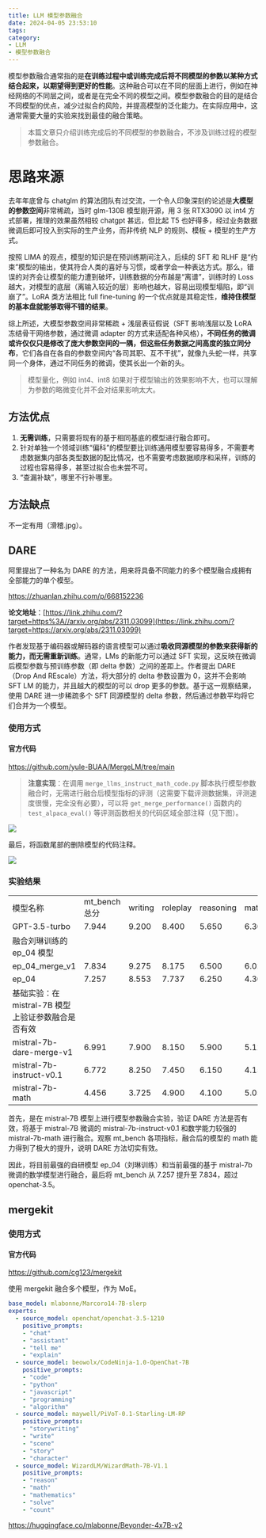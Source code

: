 ```yaml
---
title: LLM 模型参数融合
date: 2024-04-05 23:53:10
tags:
category:
- LLM
- 模型参数融合
---
```



模型参数融合通常指的是**在训练过程中或训练完成后将不同模型的参数以某种方式结合起来，以期望得到更好的性能**。这种融合可以在不同的层面上进行，例如在神经网络的不同层之间，或者是在完全不同的模型之间。模型参数融合的目的是结合不同模型的优点，减少过拟合的风险，并提高模型的泛化能力。在实际应用中，这通常需要大量的实验来找到最佳的融合策略。

> 本篇文章只介绍训练完成后的不同模型的参数融合，不涉及训练过程的模型参数融合。

# 思路来源

去年年底曾与 chatglm 的算法团队有过交流，一个令人印象深刻的论述是**大模型的参数空间**非常稀疏，当时 glm-130B 模型刚开源，用 3 张 RTX3090 以 int4 方式部署，推理的效果虽然相较 chatgpt 甚远，但比起 T5 也好得多，经过业务数据微调后即可投入到实际的生产业务，而非传统 NLP 的规则、模板 + 模型的生产方式。

按照 LIMA 的观点，模型的知识是在预训练期间注入，后续的 SFT 和 RLHF 是“约束”模型的输出，使其符合人类的喜好与习惯，或者学会一种表达方式。那么，错误的对齐会让模型的能力遭到破坏，训练数据的分布越是“离谱”，训练时的 Loss 越大，对模型的底层（离输入较近的层）影响也越大，容易出现模型塌陷，即“训崩了”。LoRA 类方法相比 full fine-tuning 的一个优点就是其稳定性，**维持住模型的基本盘就能够取得不错的结果**。

综上所述，大模型参数空间非常稀疏 + 浅层表征假说（SFT 影响浅层以及 LoRA 冻结骨干网络参数，通过微调 adapter 的方式来适配各种风格），**不同任务的微调或许仅仅只是修改了庞大参数空间的一隅，但这些任务数据之间高度的独立同分布**，它们各自在各自的参数空间内“各司其职、互不干扰”，就像九头蛇一样，共享同一个身体，通过不同任务的微调，使其长出一个新的头。

> 模型量化，例如 int4、int8 如果对于模型输出的效果影响不大，也可以理解为参数的略微变化并不会对结果影响太大。

## 方法优点

1. **无需训练**，只需要将现有的基于相同基底的模型进行融合即可。
2. 针对单独一个领域训练“偏科”的模型要比训练通用模型要容易得多，不需要考虑数据集内部各类型数据的配比情况，也不需要考虑数据顺序和采样，训练的过程也容易得多，甚至过拟合也未尝不可。
3. “查漏补缺”，哪里不行补哪里。

## 方法缺点

不一定有用（滑稽.jpg）。

## DARE

阿里提出了一种名为 DARE 的方法，用来将具备不同能力的多个模型融合成拥有全部能力的单个模型。

https://zhuanlan.zhihu.com/p/668152236

**论文地址**：[https://link.zhihu.com/?target=https%3A//arxiv.org/abs/2311.03099](https://link.zhihu.com/?target=https://arxiv.org/abs/2311.03099)

作者发现基于编码器或解码器的语言模型可以通过**吸收同源模型的参数来获得新的能力，而无需重新训练**。通常，LMs 的新能力可以通过 SFT 实现，这反映在微调后模型参数与预训练参数（即 delta 参数）之间的差距上。作者提出 DARE（Drop And REscale）方法，将大部分的 delta 参数设置为 0，这并不会影响 SFT LM 的能力，并且越大的模型的可以 drop 更多的参数。基于这一观察结果，使用 DARE 进一步稀疏多个 SFT 同源模型的 delta 参数，然后通过参数平均将它们合并为一个模型。

### 使用方式

#### 官方代码

https://github.com/yule-BUAA/MergeLM/tree/main

> **注意实现**：在调用 `merge_llms_instruct_math_code.py` 脚本执行模型参数融合时，无需进行融合后模型指标的评测（这需要下载评测数据集，评测速度很慢，完全没有必要），可以将 `get_merge_performance()` 函数内的 `test_alpaca_eval()` 等评测函数相关的代码区域全部注释（见下图）。

  ![](https://secure2.wostatic.cn/static/YHX2r7Y4cPwuK7K2Nc2Ca/image.png?auth_key=1712332372-5FzefMFTrqqjcWNovXsbyC-0-ecdfb141d8ae1346fae7681ee6f0cdb9)

  最后，将函数尾部的删除模型的代码注释。

  ![](https://fuhgh5u28j.feishu.cn/space/api/box/stream/download/asynccode/?code=YzdhYTA2M2IwMzA2MTQ2ZjQ1N2Q1MzYyYTg2MjBkMzJfYTZXeWxmVndYM0xHMFZFMG1rZmE5R3VCMVVUTEtvbHFfVG9rZW46WEFjRmJwOTA1b05XRmd4TTRVUmNOQzRKbmJiXzE3MDU0NzUyMTU6MTcwNTQ3ODgxNV9WNA)

### 实验结果

|||||||||||
|-|-|-|-|-|-|-|-|-|-|
|模型名称|mt_bench 总分|writing|roleplay|reasoning|math|coding|extraction|stem|humanities|
|GPT-3.5-turbo|7.944|9.200|8.400|5.650|6.300|6.900|8.850|8.700|9.550|
|融合刘琳训练的 ep_04 模型||||||||||
|ep_04_merge_v1|7.834|9.275|8.175|6.500|6.025|5.850|8.000|9.000|9.850|
|ep_04|7.257|8.553|7.737|6.250|4.300|5.750|7.342|8.425|9.700|
|基础实验：在 mistral-7B 模型上验证参数融合是否有效||||||||||
|mistral-7b-dare-merge-v1|6.991|7.900|8.150|5.900|5.125|4.675|6.900|7.875|9.400|
|mistral-7b-instruct-v0.1|6.772|8.250|7.450|6.150|4.150|4.300|6.600|7.675|9.600|
|mistral-7b-math|4.456|3.725|4.900|4.100|5.050|2.350|4.350|5.275|5.900|


首先，是在 mistral-7B 模型上进行模型参数融合实验，验证 DARE 方法是否有效，将基于 mistral-7B 微调的 mistral-7b-instruct-v0.1 和数学能力较强的 mistral-7b-math 进行融合。观察 mt_bench 各项指标，融合后的模型的 math 能力得到了极大的提升，说明 DARE 方法切实有效。

因此，将目前最强的自研模型 ep_04（刘琳训练）和当前最强的基于 mistral-7b 微调的数学模型进行融合，最后将 mt_bench 从 7.257 提升至 7.834，超过 openchat-3.5。

## mergekit

### 使用方式

#### 官方代码

https://github.com/cg123/mergekit



使用 mergekit 融合多个模型，作为 MoE。

```YAML
base_model: mlabonne/Marcoro14-7B-slerp
experts:
  - source_model: openchat/openchat-3.5-1210
    positive_prompts:
    - "chat"
    - "assistant"
    - "tell me"
    - "explain"
  - source_model: beowolx/CodeNinja-1.0-OpenChat-7B
    positive_prompts:
    - "code"
    - "python"
    - "javascript"
    - "programming"
    - "algorithm"
  - source_model: maywell/PiVoT-0.1-Starling-LM-RP
    positive_prompts:
    - "storywriting"
    - "write"
    - "scene"
    - "story"
    - "character"
  - source_model: WizardLM/WizardMath-7B-V1.1
    positive_prompts:
    - "reason"
    - "math"
    - "mathematics"
    - "solve"
    - "count"
```

https://huggingface.co/mlabonne/Beyonder-4x7B-v2
